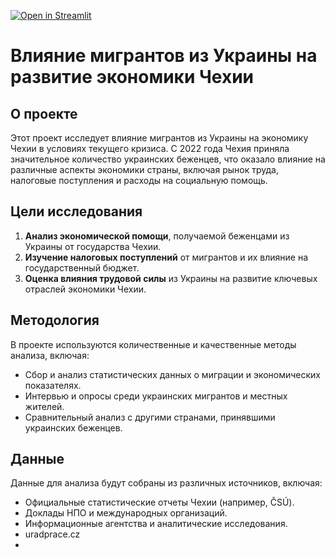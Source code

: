 [![Open in Streamlit](https://static.streamlit.io/badges/streamlit_badge_black.svg)](https://share.streamlit.io/nataliiasvet/natasha01/main/proekt.py)

# Влияние мигрантов из Украины на развитие экономики Чехии

## О проекте

Этот проект исследует влияние мигрантов из Украины на экономику Чехии в условиях текущего кризиса. С 2022 года Чехия приняла значительное количество украинских беженцев, что оказало влияние на различные аспекты экономики страны, включая рынок труда, налоговые поступления и расходы на социальную помощь.

## Цели исследования

1. **Анализ экономической помощи**, получаемой беженцами из Украины от государства Чехии.
2. **Изучение налоговых поступлений** от мигрантов и их влияние на государственный бюджет.
3. **Оценка влияния трудовой силы** из Украины на развитие ключевых отраслей экономики Чехии.

## Методология

В проекте используются количественные и качественные методы анализа, включая:

- Сбор и анализ статистических данных о миграции и экономических показателях.
- Интервью и опросы среди украинских мигрантов и местных жителей.
- Сравнительный анализ с другими странами, принявшими украинских беженцев.

## Данные

Данные для анализа будут собраны из различных источников, включая:

- Официальные статистические отчеты Чехии (например, ČSÚ).
- Доклады НПО и международных организаций.
- Информационные агентства и аналитические исследования.
- uradprace.cz
- 

